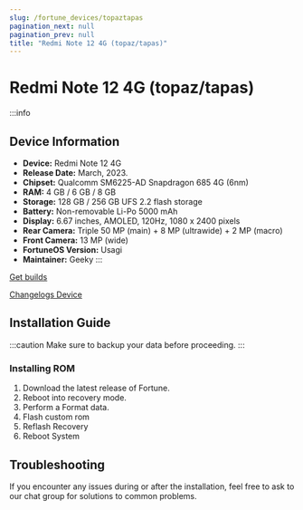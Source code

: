 ```yaml
---
slug: /fortune_devices/topaztapas
pagination_next: null
pagination_prev: null
title: "Redmi Note 12 4G (topaz/tapas)"
---
```


# Redmi Note 12 4G (topaz/tapas)
:::info
## Device Information

- **Device:** Redmi Note 12 4G
- **Release Date:** March, 2023.
- **Chipset:** 	Qualcomm SM6225-AD Snapdragon 685 4G (6nm)
- **RAM:** 4 GB / 6 GB / 8 GB
- **Storage:** 128 GB / 256 GB UFS 2.2 flash storage
- **Battery:** Non-removable Li-Po 5000 mAh
- **Display:** 6.67 inches, AMOLED, 120Hz, 1080 x 2400 pixels
- **Rear Camera:** Triple 50 MP (main) + 8 MP (ultrawide) + 2 MP (macro)
- **Front Camera:** 13 MP (wide)
- **FortuneOS Version:** Usagi
- **Maintainer:** Geeky
:::

<a href="https://sourceforge.net/projects/fortuneos/files/topaz/" class="button button--primary">Get builds</a>

<a href="https://raw.githubusercontent.com/fortuneOS-AOSP/OTA/usagi/changelogs/topaz.txt" class="button button--primary">Changelogs Device</a>

## Installation Guide
:::caution
Make sure to backup your data before proceeding.
:::

### Installing ROM
1. Download the latest release of Fortune.
2. Reboot into recovery mode.
3. Perform a Format data.
4. Flash custom rom
6. Reflash Recovery
7. Reboot System

## Troubleshooting

If you encounter any issues during or after the installation, feel free to ask to our chat group for solutions to common problems.